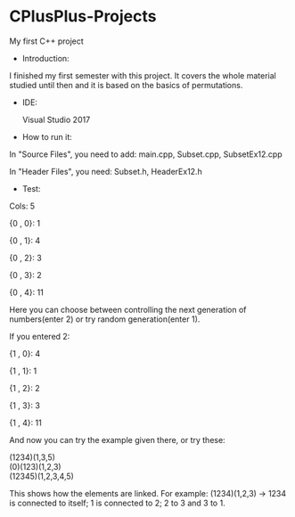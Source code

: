 # CPlusPlus-Projects
My first C++ project

- Introduction:

I finished my first semester with this project. It covers the whole material studied until then and it is based on
the basics of permutations.

- IDE:

  Visual Studio 2017

- How to run it:

In "Source Files", you need to add: main.cpp, Subset.cpp, SubsetEx12.cpp

In "Header Files", you need: Subset.h, HeaderEx12.h

- Test:

Cols: 5

{0 , 0}: 1

{0 , 1}: 4

{0 , 2}: 3

{0 , 3}: 2

{0 , 4}: 11

Here you can choose between controlling the next generation of numbers(enter 2) or try random generation(enter 1).

If you entered 2:

{1 , 0}: 4

{1 , 1}: 1

{1 , 2}: 2

{1 , 3}: 3

{1 , 4}: 11

And now you can try the example given there, or try these:

(1234)(1,3,5)   
(0)(123)(1,2,3)   
(12345)(1,2,3,4,5)

This shows how the elements are linked. For example: (1234)(1,2,3) -> 1234 is connected to itself; 1 is connected to 2; 2 to 3 and 3 to 1.
